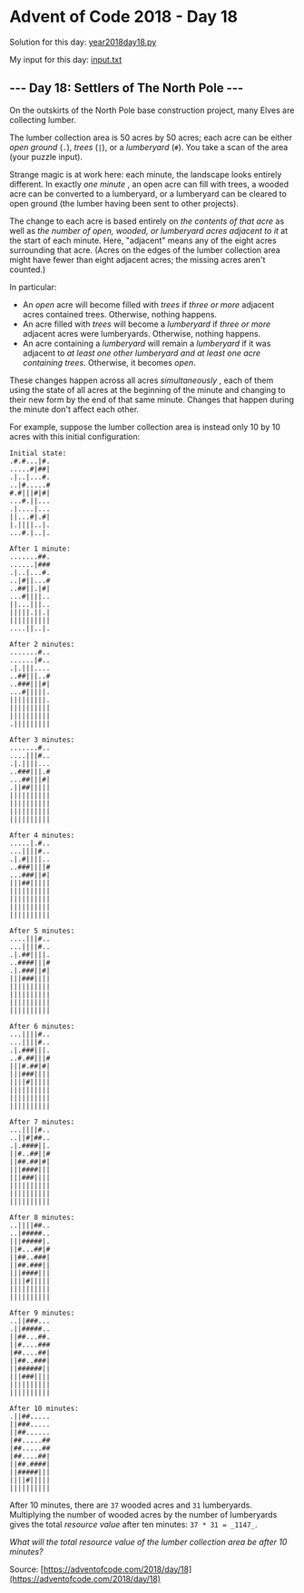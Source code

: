 # Advent of Code 2018 - Day 18

Solution for this day: [year2018day18.py](year2018day18.py)

My input for this day: [input.txt](input.txt)

## \--- Day 18: Settlers of The North Pole ---

On the outskirts of the North Pole base construction project, many Elves are
collecting lumber.

The lumber collection area is 50 acres by 50 acres; each acre can be either
_open ground_ (`.`), _trees_ (`|`), or a _lumberyard_ (`#`). You take a scan
of the area (your puzzle input).

Strange magic is at work here: each minute, the landscape looks entirely
different. In exactly _one minute_ , an open acre can fill with trees, a
wooded acre can be converted to a lumberyard, or a lumberyard can be cleared
to open ground (the lumber having been sent to other projects).

The change to each acre is based entirely on _the contents of that acre_ as
well as _the number of open, wooded, or lumberyard acres adjacent to it_ at
the start of each minute. Here, "adjacent" means any of the eight acres
surrounding that acre. (Acres on the edges of the lumber collection area might
have fewer than eight adjacent acres; the missing acres aren't counted.)

In particular:

  * An _open_ acre will become filled with _trees_ if _three or more_ adjacent acres contained trees. Otherwise, nothing happens.
  * An acre filled with _trees_ will become a _lumberyard_ if _three or more_ adjacent acres were lumberyards. Otherwise, nothing happens.
  * An acre containing a _lumberyard_ will remain a _lumberyard_ if it was adjacent to _at least one other lumberyard and at least one acre containing trees_. Otherwise, it becomes _open_.

These changes happen across all acres _simultaneously_ , each of them using
the state of all acres at the beginning of the minute and changing to their
new form by the end of that same minute. Changes that happen during the minute
don't affect each other.

For example, suppose the lumber collection area is instead only 10 by 10 acres
with this initial configuration:

    
    
    Initial state:
    .#.#...|#.
    .....#|##|
    .|..|...#.
    ..|#.....#
    #.#|||#|#|
    ...#.||...
    .|....|...
    ||...#|.#|
    |.||||..|.
    ...#.|..|.
    
    After 1 minute:
    .......##.
    ......|###
    .|..|...#.
    ..|#||...#
    ..##||.|#|
    ...#||||..
    ||...|||..
    |||||.||.|
    ||||||||||
    ....||..|.
    
    After 2 minutes:
    .......#..
    ......|#..
    .|.|||....
    ..##|||..#
    ..###|||#|
    ...#|||||.
    |||||||||.
    ||||||||||
    ||||||||||
    .|||||||||
    
    After 3 minutes:
    .......#..
    ....|||#..
    .|.||||...
    ..###|||.#
    ...##|||#|
    .||##|||||
    ||||||||||
    ||||||||||
    ||||||||||
    ||||||||||
    
    After 4 minutes:
    .....|.#..
    ...||||#..
    .|.#||||..
    ..###||||#
    ...###||#|
    |||##|||||
    ||||||||||
    ||||||||||
    ||||||||||
    ||||||||||
    
    After 5 minutes:
    ....|||#..
    ...||||#..
    .|.##||||.
    ..####|||#
    .|.###||#|
    |||###||||
    ||||||||||
    ||||||||||
    ||||||||||
    ||||||||||
    
    After 6 minutes:
    ...||||#..
    ...||||#..
    .|.###|||.
    ..#.##|||#
    |||#.##|#|
    |||###||||
    ||||#|||||
    ||||||||||
    ||||||||||
    ||||||||||
    
    After 7 minutes:
    ...||||#..
    ..||#|##..
    .|.####||.
    ||#..##||#
    ||##.##|#|
    |||####|||
    |||###||||
    ||||||||||
    ||||||||||
    ||||||||||
    
    After 8 minutes:
    ..||||##..
    ..|#####..
    |||#####|.
    ||#...##|#
    ||##..###|
    ||##.###||
    |||####|||
    ||||#|||||
    ||||||||||
    ||||||||||
    
    After 9 minutes:
    ..||###...
    .||#####..
    ||##...##.
    ||#....###
    |##....##|
    ||##..###|
    ||######||
    |||###||||
    ||||||||||
    ||||||||||
    
    After 10 minutes:
    .||##.....
    ||###.....
    ||##......
    |##.....##
    |##.....##
    |##....##|
    ||##.####|
    ||#####|||
    ||||#|||||
    ||||||||||
    

After 10 minutes, there are `37` wooded acres and `31` lumberyards.
Multiplying the number of wooded acres by the number of lumberyards gives the
total _resource value_ after ten minutes: `37 * 31 = _1147_`.

_What will the total resource value of the lumber collection area be after 10
minutes?_



Source: [https://adventofcode.com/2018/day/18](https://adventofcode.com/2018/day/18)
